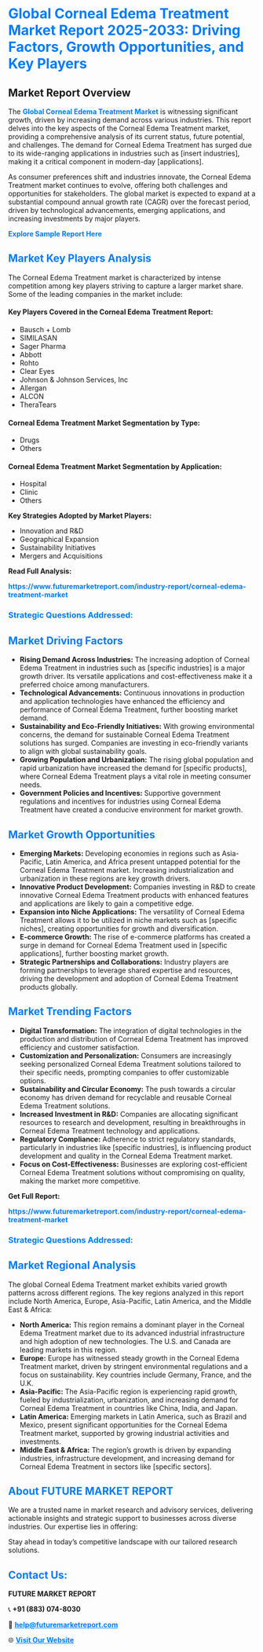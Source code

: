 <h1 style="color: #007BFF;">Global Corneal Edema Treatment Market Report 2025-2033: Driving Factors, Growth Opportunities, and Key Players</h1>

<section id="overview">
<h2>Market Report Overview</h2>
<p>The <a href="https://www.futuremarketreport.com/industry-report/corneal-edema-treatment-market" style="color: #007BFF; text-decoration: none;"><strong>Global Corneal Edema Treatment Market</strong></a> is witnessing significant growth, driven by increasing demand across various industries. This report delves into the key aspects of the Corneal Edema Treatment market, providing a comprehensive analysis of its current status, future potential, and challenges. The demand for Corneal Edema Treatment has surged due to its wide-ranging applications in industries such as [insert industries], making it a critical component in modern-day [applications].</p>
<p>As consumer preferences shift and industries innovate, the Corneal Edema Treatment market continues to evolve, offering both challenges and opportunities for stakeholders. The global market is expected to expand at a substantial compound annual growth rate (CAGR) over the forecast period, driven by technological advancements, emerging applications, and increasing investments by major players.</p>
</section>

<section id="overview">
<p><a href="https://www.futuremarketreport.com/request-sample/reportId=77898" style="color: #007BFF; text-decoration: none;"><strong>Explore Sample Report Here</strong></a></p>
</section>

<section id="key-players">
<h2 style="color: #007BFF;">Market Key Players Analysis</h2>
<p>The Corneal Edema Treatment market is characterized by intense competition among key players striving to capture a larger market share. Some of the leading companies in the market include:</p>
<h4>Key Players Covered in the Corneal Edema Treatment Report:</h4>
<ul><li>Bausch + Lomb</li><li>SIMILASAN</li><li>Sager Pharma</li><li>Abbott</li><li>Rohto</li><li>Clear Eyes</li><li>Johnson &amp; Johnson Services, Inc</li><li>Allergan</li><li>ALCON</li><li>TheraTears</li></ul>
<h4>Corneal Edema Treatment Market Segmentation by Type:</h4>
<ul><li>Drugs</li><li>Others</li></ul>

<h4>Corneal Edema Treatment Market Segmentation by Application:</h4>
<ul><li>Hospital</li><li>Clinic</li><li>Others</li></ul>
<p><strong>Key Strategies Adopted by Market Players:</strong></p>
<ul>
<li>Innovation and R&D</li>
<li>Geographical Expansion</li>
<li>Sustainability Initiatives</li>
<li>Mergers and Acquisitions</li>
</ul>
</section>

<section>
<p><strong>Read Full Analysis: </strong></p><a href="https://www.futuremarketreport.com/industry-report/corneal-edema-treatment-market" style="color: #007BFF; text-decoration: none;"><strong>https://www.futuremarketreport.com/industry-report/corneal-edema-treatment-market</strong></a>
<h3 style="color: #007BFF;">Strategic Questions Addressed:</h3>
</section>

<section id="driving-factors">
<h2 style="color: #007BFF;">Market Driving Factors</h2>
<ul>
<li><strong>Rising Demand Across Industries:</strong> The increasing adoption of Corneal Edema Treatment in industries such as [specific industries] is a major growth driver. Its versatile applications and cost-effectiveness make it a preferred choice among manufacturers.</li>
<li><strong>Technological Advancements:</strong> Continuous innovations in production and application technologies have enhanced the efficiency and performance of Corneal Edema Treatment, further boosting market demand.</li>
<li><strong>Sustainability and Eco-Friendly Initiatives:</strong> With growing environmental concerns, the demand for sustainable Corneal Edema Treatment solutions has surged. Companies are investing in eco-friendly variants to align with global sustainability goals.</li>
<li><strong>Growing Population and Urbanization:</strong> The rising global population and rapid urbanization have increased the demand for [specific products], where Corneal Edema Treatment plays a vital role in meeting consumer needs.</li>
<li><strong>Government Policies and Incentives:</strong> Supportive government regulations and incentives for industries using Corneal Edema Treatment have created a conducive environment for market growth.</li>
</ul>
</section>

<section id="growth-opportunities">
<h2 style="color: #007BFF;">Market Growth Opportunities</h2>
<ul>
<li><strong>Emerging Markets:</strong> Developing economies in regions such as Asia-Pacific, Latin America, and Africa present untapped potential for the Corneal Edema Treatment market. Increasing industrialization and urbanization in these regions are key growth drivers.</li>
<li><strong>Innovative Product Development:</strong> Companies investing in R&D to create innovative Corneal Edema Treatment products with enhanced features and applications are likely to gain a competitive edge.</li>
<li><strong>Expansion into Niche Applications:</strong> The versatility of Corneal Edema Treatment allows it to be utilized in niche markets such as [specific niches], creating opportunities for growth and diversification.</li>
<li><strong>E-commerce Growth:</strong> The rise of e-commerce platforms has created a surge in demand for Corneal Edema Treatment used in [specific applications], further boosting market growth.</li>
<li><strong>Strategic Partnerships and Collaborations:</strong> Industry players are forming partnerships to leverage shared expertise and resources, driving the development and adoption of Corneal Edema Treatment products globally.</li>
</ul>
</section>

<section id="trending-factors">
<h2 style="color: #007BFF;">Market Trending Factors</h2>
<ul>
<li><strong>Digital Transformation:</strong> The integration of digital technologies in the production and distribution of Corneal Edema Treatment has improved efficiency and customer satisfaction.</li>
<li><strong>Customization and Personalization:</strong> Consumers are increasingly seeking personalized Corneal Edema Treatment solutions tailored to their specific needs, prompting companies to offer customizable options.</li>
<li><strong>Sustainability and Circular Economy:</strong> The push towards a circular economy has driven demand for recyclable and reusable Corneal Edema Treatment solutions.</li>
<li><strong>Increased Investment in R&D:</strong> Companies are allocating significant resources to research and development, resulting in breakthroughs in Corneal Edema Treatment technology and applications.</li>
<li><strong>Regulatory Compliance:</strong> Adherence to strict regulatory standards, particularly in industries like [specific industries], is influencing product development and quality in the Corneal Edema Treatment market.</li>
<li><strong>Focus on Cost-Effectiveness:</strong> Businesses are exploring cost-efficient Corneal Edema Treatment solutions without compromising on quality, making the market more competitive.</li>
</ul>
</section>

<section>
<p><strong>Get Full Report: </strong></p><a href="https://www.futuremarketreport.com/industry-report/corneal-edema-treatment-market" style="color: #007BFF; text-decoration: none;"><strong>https://www.futuremarketreport.com/industry-report/corneal-edema-treatment-market</strong></a>
<h3 style="color: #007BFF;">Strategic Questions Addressed:</h3>
</section>


<section id="regional-analysis">
<h2 style="color: #007BFF;">Market Regional Analysis</h2>
<p>The global Corneal Edema Treatment market exhibits varied growth patterns across different regions. The key regions analyzed in this report include North America, Europe, Asia-Pacific, Latin America, and the Middle East & Africa:</p>
<ul>
<li><strong>North America:</strong> This region remains a dominant player in the Corneal Edema Treatment market due to its advanced industrial infrastructure and high adoption of new technologies. The U.S. and Canada are leading markets in this region.</li>
<li><strong>Europe:</strong> Europe has witnessed steady growth in the Corneal Edema Treatment market, driven by stringent environmental regulations and a focus on sustainability. Key countries include Germany, France, and the U.K.</li>
<li><strong>Asia-Pacific:</strong> The Asia-Pacific region is experiencing rapid growth, fueled by industrialization, urbanization, and increasing demand for Corneal Edema Treatment in countries like China, India, and Japan.</li>
<li><strong>Latin America:</strong> Emerging markets in Latin America, such as Brazil and Mexico, present significant opportunities for the Corneal Edema Treatment market, supported by growing industrial activities and investments.</li>
<li><strong>Middle East & Africa:</strong> The region’s growth is driven by expanding industries, infrastructure development, and increasing demand for Corneal Edema Treatment in sectors like [specific sectors].</li>
</ul>
</section>

<footer>
<h2 style="color: #007BFF;">About FUTURE MARKET REPORT</h2>
<p>We are a trusted name in market research and advisory services, delivering actionable insights and strategic support to businesses across diverse industries. Our expertise lies in offering:</p>

<p>Stay ahead in today’s competitive landscape with our tailored research solutions.</p>

<h2 style="color: #007BFF;">Contact Us:</h2>
<p><strong>FUTURE MARKET REPORT</strong></p>
<p>📞 <strong>+91 (883) 074-8030</strong></p>
<p>📧 <strong><a href="mailto:help@futuremarketreport.com" style="color: #007BFF;">help@futuremarketreport.com</a></strong></p>
<p>🌐 <strong><a href="https://www.futuremarketreport.com/" style="color: #007BFF;">Visit Our Website</a></strong></p>
</footer>